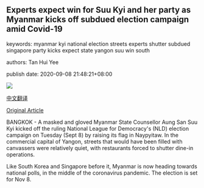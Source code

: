 ## Experts expect win for Suu Kyi and her party as Myanmar kicks off subdued election campaign amid Covid-19

keywords: myanmar kyi national election streets experts shutter subdued singapore party kicks expect state yangon suu win south

authors: Tan Hui Yee

publish date: 2020-09-08 21:48:21+08:00

![](https://www.straitstimes.com/sites/all/themes/custom/bootdemo/images/facebook_default_pic.jpg)

[中文翻译](Experts%20expect%20win%20for%20Suu%20Kyi%20and%20her%20party%20as%20Myanmar%20kicks%20off%20subdued%20election%20campaign%20amid%20Covid-19_zh.md)

[Original Article](https://www.straitstimes.com/asia/se-asia/experts-expect-win-for-suu-kyi-and-her-party-as-myanmar-kicks-off-subdued-election)

BANGKOK - A masked and gloved Myanmar State Counsellor Aung San Suu Kyi kicked off the ruling National League for Democracy's (NLD) election campaign on Tuesday (Sept 8) by raising its flag in Naypyitaw. In the commercial capital of Yangon, streets that would have been filled with canvassers were relatively quiet, with restaurants forced to shutter dine-in operations.

Like South Korea and Singapore before it, Myanmar is now heading towards national polls, in the middle of the coronavirus pandemic. The election is set for Nov 8.